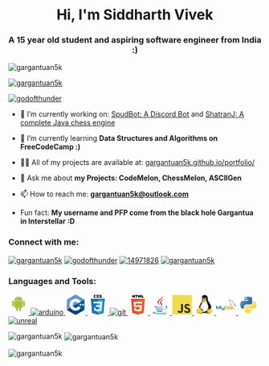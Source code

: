 <h1 align="center">Hi, I'm Siddharth Vivek</h1>
<h3 align="center">A 15 year old student and aspiring software engineer from India :)</h3>

<p align="left"> <img src="https://komarev.com/ghpvc/?username=gargantuan5k&label=Profile%20views&color=0e75b6&style=flat" alt="gargantuan5k" /> </p>

<p align="left"> <a href="https://github.com/ryo-ma/github-profile-trophy"><img src="https://github-profile-trophy.vercel.app/?username=gargantuan5k&theme=onedark" alt="gargantuan5k" /></a> </p>

<p align="left"> <a href="https://twitter.com/Gargantuan5K" target="blank"><img src="https://img.shields.io/twitter/follow/Gargantuan5K?logo=twitter&style=for-the-badge" alt="godofthunder" /></a> </p>

- 🔭 I’m currently working on: [SpudBot: A Discord Bot](https://github.com/Gargantuan5k/SpudBot) and [ShatranJ: A complete Java chess engine](https://github.com/Gargantuan5k/ChessMelon)

- 🌱 I’m currently learning **Data Structures and Algorithms on FreeCodeCamp :)**

- 👨‍💻 All of my projects are available at: [gargantuan5k.github.io/portfolio/](gargantuan5k.github.io/portfolio/)

- 💬 Ask me about **my Projects: CodeMelon, ChessMelon, ASCIIGen**

- 📫 How to reach me: **gargantuan5k@outlook.com**

- Fun fact: **My username and PFP come from the black hole Gargantua in Interstellar :D**

<h3 align="left">Connect with me:</h3>
<p align="left">
<a href="https://codepen.io/gargantuan5k" target="blank"><img align="center" src="https://raw.githubusercontent.com/rahuldkjain/github-profile-readme-generator/neutral-icons/src/images/icons/Social/codepen.svg" alt="gargantuan5k" height="30" width="40" /></a>
<a href="https://twitter.com/godofthunder" target="blank"><img align="center" src="https://raw.githubusercontent.com/rahuldkjain/github-profile-readme-generator/neutral-icons/src/images/icons/Social/twitter.svg" alt="godofthunder" height="30" width="40" /></a>
<a href="https://stackoverflow.com/users/14971826" target="blank"><img align="center" src="https://raw.githubusercontent.com/rahuldkjain/github-profile-readme-generator/neutral-icons/src/images/icons/Social/stack-overflow.svg" alt="14971826" height="30" width="40" /></a>
<a href="https://instagram.com/gargantuan5k" target="blank"><img align="center" src="https://raw.githubusercontent.com/rahuldkjain/github-profile-readme-generator/neutral-icons/src/images/icons/Social/instagram.svg" alt="gargantuan5k" height="30" width="40" /></a>
</p>

<h3 align="left">Languages and Tools:</h3>
<p align="left"> <a href="https://developer.android.com" target="_blank"> <img src="https://raw.githubusercontent.com/devicons/devicon/master/icons/android/android-original-wordmark.svg" alt="android" width="40" height="40"/> </a> <a href="https://www.arduino.cc/" target="_blank"> <img src="https://cdn.worldvectorlogo.com/logos/arduino-1.svg" alt="arduino" width="40" height="40"/> </a> <a href="https://www.w3schools.com/cpp/" target="_blank"> <img src="https://raw.githubusercontent.com/devicons/devicon/master/icons/cplusplus/cplusplus-original.svg" alt="cplusplus" width="40" height="40"/> </a> <a href="https://www.w3schools.com/css/" target="_blank"> <img src="https://raw.githubusercontent.com/devicons/devicon/master/icons/css3/css3-original-wordmark.svg" alt="css3" width="40" height="40"/> </a> <a href="https://git-scm.com/" target="_blank"> <img src="https://www.vectorlogo.zone/logos/git-scm/git-scm-icon.svg" alt="git" width="40" height="40"/> </a> <a href="https://www.w3.org/html/" target="_blank"> <img src="https://raw.githubusercontent.com/devicons/devicon/master/icons/html5/html5-original-wordmark.svg" alt="html5" width="40" height="40"/> </a> <a href="https://www.java.com" target="_blank"> <img src="https://raw.githubusercontent.com/devicons/devicon/master/icons/java/java-original.svg" alt="java" width="40" height="40"/> </a> <a href="https://developer.mozilla.org/en-US/docs/Web/JavaScript" target="_blank"> <img src="https://raw.githubusercontent.com/devicons/devicon/master/icons/javascript/javascript-original.svg" alt="javascript" width="40" height="40"/> </a> <a href="https://www.linux.org/" target="_blank"> <img src="https://raw.githubusercontent.com/devicons/devicon/master/icons/linux/linux-original.svg" alt="linux" width="40" height="40"/> </a> <a href="https://www.mysql.com/" target="_blank"> <img src="https://raw.githubusercontent.com/devicons/devicon/master/icons/mysql/mysql-original-wordmark.svg" alt="mysql" width="40" height="40"/> </a> <a href="https://www.python.org" target="_blank"> <img src="https://raw.githubusercontent.com/devicons/devicon/master/icons/python/python-original.svg" alt="python" width="40" height="40"/> </a> <a href="https://unrealengine.com/" target="_blank"> <img src="https://raw.githubusercontent.com/kenangundogan/fontisto/036b7eca71aab1bef8e6a0518f7329f13ed62f6b/icons/svg/brand/unreal-engine.svg" alt="unreal" width="40" height="40"/> </a> </p>

<p><img align="left" src="https://github-readme-stats.vercel.app/api/top-langs?username=gargantuan5k&show_icons=true&locale=en&layout=compact" alt="gargantuan5k" /></p>

<p>&nbsp;<img align="center" src="https://github-readme-stats.vercel.app/api?username=gargantuan5k&show_icons=true&locale=en" alt="gargantuan5k" /></p>

<p><img align="center" src="https://github-readme-streak-stats.herokuapp.com/?user=gargantuan5k&" alt="gargantuan5k" /></p>

